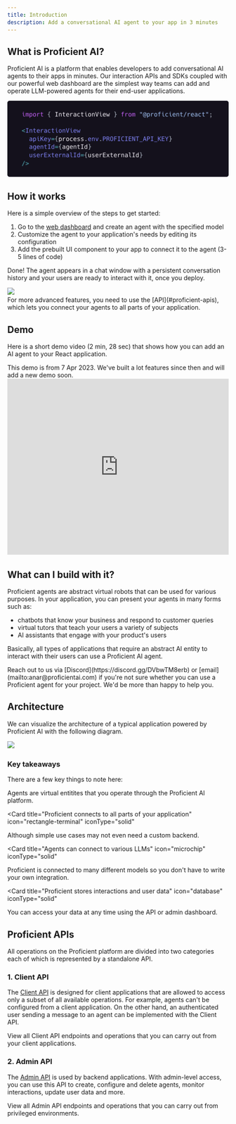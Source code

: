 ```yaml
---
title: Introduction
description: Add a conversational AI agent to your app in 3 minutes
---
```


## What is Proficient AI?

Proficient AI is a platform that enables developers to add conversational AI agents to their apps
in minutes. Our interaction APIs and SDKs coupled with our powerful web dashboard are the simplest
way teams can add and operate <Tooltip tip="Large Language Model">LLM</Tooltip>-powered agents for their end-user applications.

<Frame type="simple">
  <img
    src="/images/interactionview-code.png"
    style={{
      width: "100%",
      maxWidth: 600,
      marginLeft: "auto",
      marginRight: "auto",
    }}
  />
</Frame>

## How it works

Here is a simple overview of the steps to get started:

1. Go to the [web dashboard](https://proficientai.com) and create an agent with the specified model
2. Customize the agent to your application's needs by editing its configuration
3. Add the prebuilt UI component to your app to connect it to the agent (3-5 lines of code)

Done! The agent appears in a chat window with a persistent conversation history and your users
are ready to interact with it, once you deploy.

<Frame type="simple">
  <img
    src="/images/interactionview-frame.png"
    style={{ width: "100%", padding: 10 }}
  />
</Frame>

<br />

<Tip>
  For more advanced features, you need to use the [API](#proficient-apis), which
  lets you connect your agents to all parts of your application.
</Tip>

## Demo

Here is a short demo video (2 min, 28 sec) that shows how you can add an AI agent to your React application.

<Note>
  This demo is from 7 Apr 2023. We've built a lot features since then and will
  add a new demo soon.
</Note>

<iframe
  width="100%"
  height="400"
  src="https://www.youtube.com/embed/tPFDtd_C5vI"
  title="Proficent AI Demo"
  frameborder="0"
  allow="accelerometer; autoplay; clipboard-write; encrypted-media; gyroscope; picture-in-picture"
  allowfullscreen
></iframe>

## What can I build with it?

Proficient agents are abstract virtual robots that can be used for various purposes. In your
application, you can present your agents in many forms such as:

- chatbots that know your business and respond to customer queries
- virtual tutors that teach your users a variety of subjects
- AI assistants that engage with your product's users

Basically, all types of applications that require an abstract AI entity to interact with their users can use a Proficient AI agent.

<Note>
  Reach out to us via [Discord](https://discord.gg/DVbwTM8erb) or
  [email](mailto:anar@proficientai.com) if you're not sure whether you can use a
  Proficient agent for your project. We'd be more than happy to help you.
</Note>

## Architecture

We can visualize the architecture of a typical application powered by Proficient AI with the following diagram.

<Frame type="simple" caption="System architecture visualization">
  <img src="/images/architecture.png" />
</Frame>

### Key takeaways

There are a few key things to note here:

<CardGroup cols={2}>

<Card title="Agents live in the Proficient cloud" icon="cloud" iconType="solid">
  Agents are virtual entitites that you operate through the Proficient AI
  platform.
</Card>

<Card
  title="Proficient connects to all parts of your application"
  icon="rectangle-terminal"
  iconType="solid"
>
  Although simple use cases may not even need a custom backend.
</Card>

<Card
  title="Agents can connect to various LLMs"
  icon="microchip"
  iconType="solid"
>
  Proficient is connected to many different models so you don't have to write
  your own integration.
</Card>

<Card
  title="Proficient stores interactions and user data"
  icon="database"
  iconType="solid"
>
  You can access your data at any time using the API or admin dashboard.
</Card>

</CardGroup>

## Proficient APIs

All operations on the Proficient platform are divided into two categories each of which is represented by
a standalone API.

### 1. Client API

The [Client API](/client-api) is designed for client applications that are allowed to access only
a subset of all available operations. For example, agents can't be configured from a client application. On
the other hand, an authenticated user sending a message to an agent can be implemented with the Client API.

<Card title="Client API Reference" icon="rectangle-terminal" href="/client-api">
  View all Client API endpoints and operations that you can carry out from your
  client applications.
</Card>

### 2. Admin API

The [Admin API](/admin-api) is used by backend applications. With admin-level
access, you can use this API to create, configure and delete agents, monitor interactions, update user data
and more.

<Card title="Admin API Reference" icon="rectangle-terminal" href="/client-api">
  View all Admin API endpoints and operations that you can carry out from
  privileged environments.
</Card>
